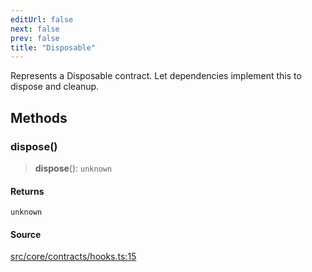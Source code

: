 ```yaml
---
editUrl: false
next: false
prev: false
title: "Disposable"
---
```


Represents a Disposable contract.
Let dependencies implement this to dispose and cleanup.

## Methods

### dispose()

> **dispose**(): `unknown`

#### Returns

`unknown`

#### Source

[src/core/contracts/hooks.ts:15](https://github.com/sern-handler/handler/blob/91b3768e376cfe22ec37d8ab44f4e4a4dfe8a1e8/src/core/contracts/hooks.ts#L15)

